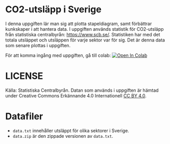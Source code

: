 # CO2-utsläpp i Sverige
I denna uppgiften lär man sig att plotta stapeldiagram, samt förbättrar kunkskaper i att hantera data. I uppgiften används statistik för CO2-utsläpp från statistiska centralbyrån: https://www.scb.se/. Statistiken har med det totala utsläppet och utsläppen för varje sektor var för sig. Det är denna data som senare plottas i uppgiften.

För att komma ingång med uppgiften, gå till colab: [![Open In Colab](https://colab.research.google.com/assets/colab-badge.svg)](https://drive.google.com/open?id=1O0jo_UZKRtsbmUEFk1eIho8L99KKCbPe)

# LICENSE
Källa: Statistiska Centralbyrån. Datan som används i uppgiften är hämtad under Creative Commons Erkännande 4.0 Internationell [CC BY 4.0](https://creativecommons.org/licenses/by/4.0/deed.sv).

# Datafiler
- `data.txt` innehåller utsläppt för olika sektorer i Sverige.
- `data.zip` är den zippade versionen av `data.txt`.
